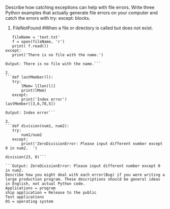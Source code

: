 Describe how catching exceptions can help with file errors. Write three Python examples that actually generate file errors on your computer and catch the errors with try: except: blocks.  
 
1. FileNotFound
#When a file or directory is called but does not exist.
```try:
   fileName = 'text.txt'
   f = open(fileName, 'r')
   print( f.read()) 
except:
   print('There is no file with the name.')
 
Output: There is no file with the name.```
 
2.
```def lastMember(l):
   try:
       lMem= l[len(l)]
       print(lMem)
   except:
       print('Index error')
lastMember([3,6,78,5])   
 
Output: Index error```
 
3.
```def division(num1, num2):
   try:
       num1/num2
   except:
       print('ZeroDivisionError: Please input different number except 0 in num2.  ')
      
division(23, 0)```
 
```Output: ZeroDivisionError: Please input different number except 0 in num2.   
Describe how you might deal with each error(Bug) if you were writing a large production program. These descriptions should be general ideas in English, not actual Python code.
Applications = program
ship application = Release to the public
Test applications
OS = operating system
 ```


